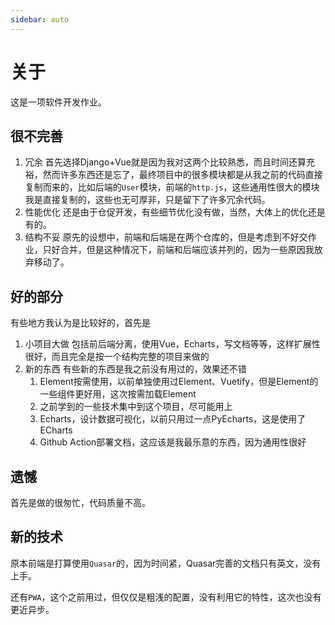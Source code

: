 ```yaml
---
sidebar: auto
---
```

# 关于
这是一项软件开发作业。
## 很不完善
1. 冗余
   首先选择Django+Vue就是因为我对这两个比较熟悉，而且时间还算充裕，然而许多东西还是忘了，最终项目中的很多模块都是从我之前的代码直接复制而来的，比如后端的`User`模块，前端的`http.js`，这些通用性很大的模块我是直接复制的，这些也无可厚非，只是留下了许多冗余代码。
2. 性能优化
   还是由于仓促开发，有些细节优化没有做，当然，大体上的优化还是有的。
3. 结构不妥
   原先的设想中，前端和后端是在两个仓库的，但是考虑到不好交作业，只好合并，但是这种情况下，前端和后端应该并列的，因为一些原因我放弃移动了。


## 好的部分
有些地方我认为是比较好的，首先是
1. 小项目大做
   包括前后端分离，使用Vue，Echarts，写文档等等，这样扩展性很好，而且完全是按一个结构完整的项目来做的
2. 新的东西
   有些新的东西是我之前没有用过的，效果还不错
   1. Element按需使用，以前单独使用过Element、Vuetify，但是Element的一些组件更好用，这次按需加载Element
   2. 之前学到的一些技术集中到这个项目，尽可能用上
   3. Echarts，设计数据可视化，以前只用过一点PyEcharts，这是使用了ECharts
   4. Github Action部署文档，这应该是我最乐意的东西，因为通用性很好
   

## 遗憾
首先是做的很匆忙，代码质量不高。

## 新的技术
原本前端是打算使用`Quasar`的，因为时间紧，Quasar完善的文档只有英文，没有上手。

还有`PWA`，这个之前用过，但仅仅是粗浅的配置，没有利用它的特性，这次也没有更近异步。

